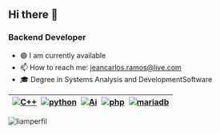 ## Hi there 👋

### Backend Developer

- 🟢 I am currently available
- 📫 How to reach me: jeancarlos.ramos@live.com
- 🎓 Degree in Systems Analysis and DevelopmentSoftware

| [![C++](https://img.icons8.com/?size=40&id=40669&format=png)](#)  [![python](https://img.icons8.com/?size=40&id=13441&format=png)](#)  [![Ai](https://img.icons8.com/?size=40&id=qa9IVSloJ4wz&format=png)](#)  [![php](https://img.icons8.com/?size=40&id=plPz67QUdeWA&format=png)](#)  [![mariadb](https://img.icons8.com/?size=40&id=DakakaPez2uy&format=png)](#)
| ----

<img src="https://komarev.com/ghpvc/?username=liamperfil&label=Profile%20views&color=0e75b6&style=flat" alt="liamperfil" />
<!--
**liamperfil/liamperfil** is a ✨ _special_ ✨ repository because its `README.md` (this file) appears on your GitHub profile.

Here are some ideas to get you started:

- 🔭 I’m currently working on ...
- 🌱 I’m currently learning ...
- 👯 I’m looking to collaborate on open-source projects
- 🤔 I’m looking for help with ...
- 💬 Ask me about ...
- 📫 How to reach me: ...
- 😄 Pronouns: ...
- ⚡ Fun fact: ...

-->
